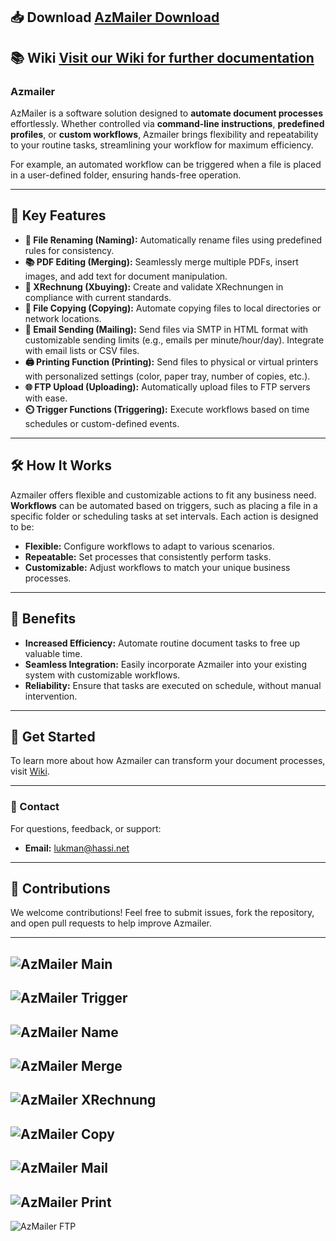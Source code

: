## 📥 Download [AzMailer Download](https://github.com/LukmanHassi/AzMailer/releases)

## 📚 Wiki [Visit our Wiki for further documentation](https://github.com/LukmanHassi/AzMailer/wiki)



### Azmailer

AzMailer is a software solution designed to **automate document processes** effortlessly. Whether controlled via **command-line instructions**, **predefined profiles**, or **custom workflows**, Azmailer brings flexibility and repeatability to your routine tasks, streamlining your workflow for maximum efficiency.

For example, an automated workflow can be triggered when a file is placed in a user-defined folder, ensuring hands-free operation.

---

## 💼 Key Features

- **📄 File Renaming (Naming):** Automatically rename files using predefined rules for consistency.
- **📚 PDF Editing (Merging):** Seamlessly merge multiple PDFs, insert images, and add text for document manipulation.
- **🧾 XRechnung (Xbuying):** Create and validate XRechnungen in compliance with current standards.
- **📂 File Copying (Copying):** Automate copying files to local directories or network locations.
- **📧 Email Sending (Mailing):** Send files via SMTP in HTML format with customizable sending limits (e.g., emails per minute/hour/day). Integrate with email lists or CSV files.
- **🖨️ Printing Function (Printing):** Send files to physical or virtual printers with personalized settings (color, paper tray, number of copies, etc.).
- **🌐 FTP Upload (Uploading):** Automatically upload files to FTP servers with ease.
- **⏲️ Trigger Functions (Triggering):** Execute workflows based on time schedules or custom-defined events.

---

## 🛠️ How It Works

Azmailer offers flexible and customizable actions to fit any business need. **Workflows** can be automated based on triggers, such as placing a file in a specific folder or scheduling tasks at set intervals. Each action is designed to be:

- **Flexible:** Configure workflows to adapt to various scenarios.
- **Repeatable:** Set processes that consistently perform tasks.
- **Customizable:** Adjust workflows to match your unique business processes.

---

## 🎯 Benefits

- **Increased Efficiency:** Automate routine document tasks to free up valuable time.
- **Seamless Integration:** Easily incorporate Azmailer into your existing system with customizable workflows.
- **Reliability:** Ensure that tasks are executed on schedule, without manual intervention.

---

## 🌟 Get Started

To learn more about how Azmailer can transform your document processes, visit  [Wiki](https://github.com/LukmanHassi/AzMailer/wiki).

---

### 📧 Contact

For questions, feedback, or support:

- **Email:** [lukman@hassi.net](mailto:lukman@hassi.net)

---

## 🤝 Contributions

We welcome contributions! Feel free to submit issues, fork the repository, and open pull requests to help improve Azmailer.

---



![AzMailer Main](https://github.com/user-attachments/assets/1f013820-197d-48fd-83a6-1dd8146111ee)
---
![AzMailer Trigger](https://github.com/user-attachments/assets/b50b837a-1f93-4c71-8eaa-be43320c4945)
---
![AzMailer Name](https://github.com/user-attachments/assets/89e928a7-330a-4bfc-a800-2799daee37f2)
---
![AzMailer Merge](https://github.com/user-attachments/assets/3e1f0442-5e19-4b6a-9bb9-294a85f2e66c)
---
![AzMailer XRechnung](https://github.com/user-attachments/assets/7b010caa-1e19-4e04-b6f0-7f0df5ed5b8a)
---
![AzMailer Copy](https://github.com/user-attachments/assets/ccfa3253-a274-401f-9f0d-91b9c03016b6)
---
![AzMailer Mail](https://github.com/user-attachments/assets/15a9261c-3cd8-485b-abd7-5afb89585f9d)
---
![AzMailer Print](https://github.com/user-attachments/assets/5e4c46f0-185e-42ce-afb7-8efa446abfe2)
---
![AzMailer FTP](https://github.com/user-attachments/assets/4a66037b-6dae-40a4-89d4-254d682cf9f9)



